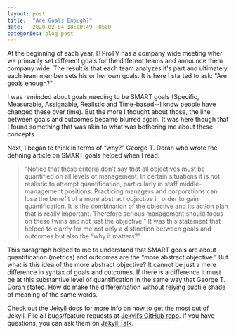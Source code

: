 ```yaml
---
layout: post
title:  "Are Goals Enough?"
date:   2020-02-04 18:00:49 -0500
categories: blog post
---
```


At the beginning of each year, ITProTV has a company wide meeting wher we primarily set different goals for the different teams and announce them company wide. The result is that each team analyzes it's part and ultimately each team member sets his or her own goals. It is here I started to ask: "Are goals enough?"

I was reminded about goals needing to be SMART goals (Specific, Measurable, Assignable, Realistic and Time-based--I know people have changed these over time). But the more I thought about those, the line between goals and outcomes became blurred again.  It was here though that I found something that was akin to what was bothering me about these concepts.

Next, I began to think in terms of “why?” George T. Doran who wrote the defining article on SMART goals helped when I read:
>“Notice that these criteria don't say that all objectives must be quantified on all levels of management. In certain situations it is not realistic to attempt quantification, particularly in staff middle-management positions. Practicing managers and corporations can lose the benefit of a more abstract objective in order to gain quantification. It is the combination of the objective and its action plan that is really important. Therefore serious management should focus on these twins and not just the objective.”
It was this statement that helped to clarify for me not only a distinction between goals and outcomes but also the “why it matters?” 

This paragraph helped to me to understand that SMART goals are about quantification (metrics) and outcomes are the “more abstract objective.”  But what is this idea of the more abstract objective?  It cannot be just a mere difference in syntax of goals and outcomes.  If there is a difference it must be at this substantive level of quantification in the same way that George T. Doran stated.  How do make the differentiation without relying subtile shade of meaning of the same words.

Check out the [Jekyll docs][jekyll-docs] for more info on how to get the most out of Jekyll. File all bugs/feature requests at [Jekyll’s GitHub repo][jekyll-gh]. If you have questions, you can ask them on [Jekyll Talk][jekyll-talk].

[jekyll-docs]: https://jekyllrb.com/docs/home
[jekyll-gh]:   https://github.com/jekyll/jekyll
[jekyll-talk]: https://talk.jekyllrb.com/
